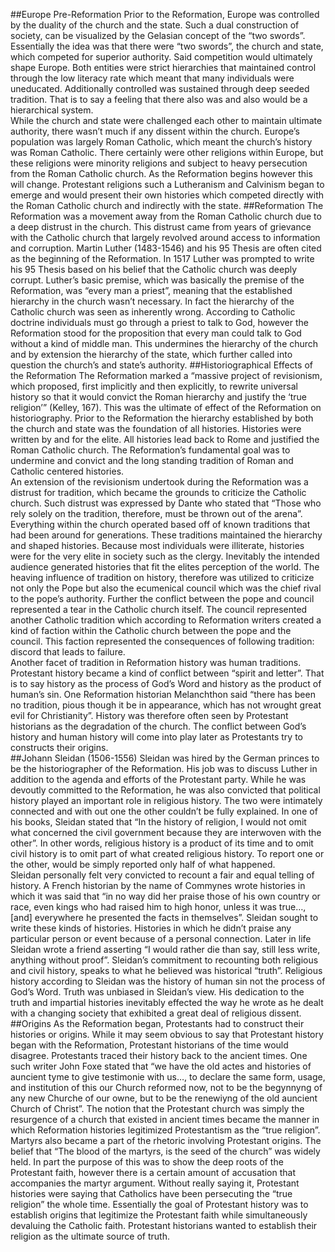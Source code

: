 ##Europe Pre-Reformation 
	Prior to the Reformation, Europe was controlled by the duality of the church and the state.  Such a dual construction of society, can be visualized by the Gelasian concept of the “two swords”.   Essentially the idea was that there were “two swords”, the church and state, which competed for superior authority.  Said competition would ultimately shape Europe.  Both entities were strict hierarchies that maintained control through the low literacy rate which meant that many individuals were uneducated.  Additionally controlled was sustained through deep seeded tradition.  That is to say a feeling that there also was and also would be a hierarchical system.  
	While the church and state were challenged each other to maintain ultimate authority, there wasn’t much if any dissent within the church.  Europe’s population was largely Roman Catholic, which meant the church’s history was Roman Catholic.  There certainly were other religions within Europe, but these religions were minority religions and subject to heavy persecution from the Roman Catholic church.  As the Reformation begins however this will change.  Protestant religions such a Lutheranism and Calvinism began to emerge and would present their own histories which competed directly with the Roman Catholic church and indirectly with the state.
##Reformation
	The Reformation was a movement away from the Roman Catholic church due to a deep distrust in the church.  This distrust came from years of grievance with the Catholic church that largely revolved around access to information and corruption.  Martin Luther (1483-1546) and his 95 Thesis are often cited as the beginning of the Reformation.  In 1517 Luther was prompted to write his 95 Thesis based on his belief that the Catholic church was deeply corrupt.   Luther’s basic premise, which was basically the premise of the Reformation, was “every man a priest”, meaning that the established hierarchy in the church wasn’t necessary.  In fact the hierarchy of the Catholic church was seen as inherently wrong.  According to Catholic doctrine individuals must go through a priest to talk to God, however the Reformation stood for the proposition that every man could talk to God without a kind of middle man.  This undermines the hierarchy of the church and by extension the hierarchy of the state, which further called into question the church’s and state’s authority.
##Historiographical Effects of the Reformation 
	The Reformation marked a “massive project of revisionism, which proposed, first implicitly and then explicitly, to rewrite universal history so that it would convict the Roman hierarchy and justify the ‘true religion’” (Kelley, 167).  This was the ultimate of effect of the Reformation on historiography.  Prior to the Reformation the hierarchy established by both the church and state was the foundation of all histories.  Histories were written by and for the elite.  All histories lead back to Rome and justified the Roman Catholic church.  The Reformation’s fundamental goal was to undermine and convict and the long standing tradition of Roman and Catholic centered histories.   
	An extension of the revisionism undertook during the Reformation was a distrust for tradition, which became the grounds to criticize the Catholic church.  Such distrust was expressed by Dante who stated that “Those who rely solely on the tradition, therefore, must be thrown out of the arena”.   Everything within the church operated based off of known traditions that had been around for generations.  These traditions maintained the hierarchy and shaped histories.  Because most individuals were illiterate, histories were for the very elite in society such as the clergy.  Inevitably the intended audience generated histories that fit the elites  perception of the world.  The heaving influence of tradition on history, therefore was utilized to criticize not only the Pope but also the ecumenical council which was the chief rival to the pope’s authority.  Further the conflict between the pope and council represented a tear in the Catholic  church itself.  The council represented another Catholic tradition which according to Reformation writers created a kind of faction within the Catholic church between the pope and the council.  This faction represented the consequences of following tradition: discord that leads to failure.  
	Another facet of tradition in Reformation history was human traditions.  Protestant history became a kind of conflict between “spirit and letter”.  That is to say history as the process of God’s Word and history as the product of human’s sin.  One Reformation historian Melanchthon said “there has been no tradition, pious though it be in appearance, which has not wrought great evil for Christianity”.  History was therefore often seen by Protestant historians as the degradation of the church.  The conflict between God’s history and human history will come into play later as Protestants try to constructs their origins.  
##Johann Sleidan (1506-1556)
	Sleidan was hired by the German princes to be the historiographer of the Reformation.  His job was to discuss Luther in addition to the agenda and efforts of the Protestant party.  While he was devoutly committed to the Reformation, he was also convicted that political history played an important role in religious history.  The two were intimately connected and with out one the other couldn’t be fully explained.  In one of his books, Sleidan stated that “In the history of religion, I would not omit what concerned the civil government because they are interwoven with the other”.  In other words, religious history is a product of its time and to omit civil history is to omit part of what created religious history.  To report one or the other, would be simply reported only half of what happened.  
	 Sleidan personally felt very convicted to recount a fair and equal telling of history.  A French historian by the name of Commynes wrote histories in which it was said that “in no way did her praise those of his own country or race, even kings who had raised him to high honor, unless it was true…, [and] everywhere he presented the facts in themselves”.  Sleidan sought to write these kinds of histories.  Histories in which he didn’t praise any particular person or event because of a personal connection.  Later in life Sleidan wrote a friend asserting “I would rather die than say, still less write, anything without proof”.  Sleidan’s commitment to recounting both religious and civil history, speaks to what he believed was historical “truth”.  Religious history according to Sleidan was the history of  human sin not the process of God’s Word.  Truth was unbiased in Sleidan’s view.  His dedication to the truth and impartial histories inevitably effected the way he wrote as he dealt with a changing society that exhibited a great deal of religious dissent.
##Origins 
	As the Reformation began, Protestants had to construct their histories or origins.  While it may seem obvious to say that Protestant history began with the Reformation, Protestant historians of the time would disagree. Protestants traced their history back to the ancient times.  One such writer John Foxe stated that “we have the old actes and histories of auncient tyme to give testimonie with us…, to declare the same form, usage, and institution of this our Church reformed now, not to be the begynnyng of any new Churche of our owne, but to be the renewiyng of the old auncient Church of Christ”.  The notion that the Protestant church was simply the resurgence of a church that existed in ancient times became the manner in which Reformation histories legitimized Protestantism as the “true religion”. Martyrs also became a part of the rhetoric involving Protestant origins.  The belief that “The blood of the martyrs, is the seed of the church” was widely held.  In part the purpose of this was to show the deep roots of the Protestant faith, however there is a certain amount of accusation that accompanies the martyr argument.  Without really saying it, Protestant histories were saying that Catholics have been persecuting the “true religion” the whole time. Essentially the goal of Protestant history was to establish origins that legitimize the Protestant faith while simultaneously devaluing the Catholic faith.  Protestant historians wanted to establish their religion as the ultimate source of truth.
